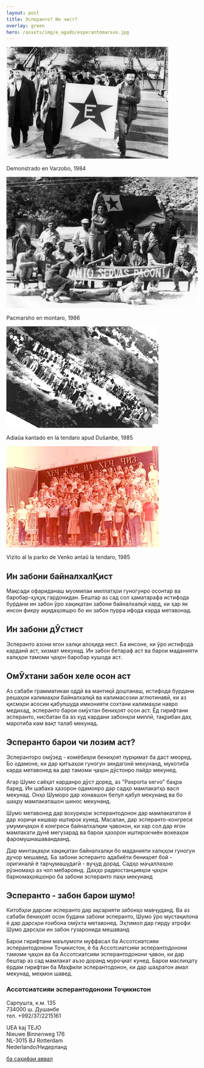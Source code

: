 ```yaml
---
layout: post
title: Эсперанто? Ин чист?
overlay: green
hero: /assets/img/e_agado/esperantomarsxo.jpg
---
```


![Demonstrado en Varzobo, 1984](/assets/img/e_agado/varzobdemo.jpg)

Demonstrado en Varzobo, 1984

![Pacmarsho en montaro, 1986](/assets/img/e_agado/esperantomarsxo.jpg)

Pacmarsho en montaro, 1986

![Adiaŭa kantado en la tendaro apud Duŝanbe, 1985](/assets/img/e_agado/adiauo.gif)

Adiaŭa kantado en la tendaro apud Duŝanbe, 1985

![Vizito al la parko de Venko antaŭ la tendaro, 1985](/assets/img/e_agado/renkontigxo_en_Dusxanbe.jpg)

Vizito al la parko de Venko antaŭ la tendaro, 1985

## Ин забони байналхалҚист  
  
Мақсади офариданаш муомилаи миллатҳои гуногунро осонтар ва баробар-ҳуқуқ гардонидан. Бештар аз сад сол ҳаматарафа истифода бурдани ин забон ӯро хақиқатан забони байналхалқӣ кард, ки ҳар як инсон фикру ақидаҳояшро бо ин забон пурра ифода карда метавонад.  
  
## Ин забони дӮстист  
  
Эсперанто азони ягон халқи алоҳида нест. Ба инсоне, ки ӯро истифода карданӣ аст, хизмат мекунад. Ин забон бетараф аст ва барои маданияти халқҳои тамоми ҷаҳон баробар кушода аст.  
  
## ОмӮхтани забон хеле осон аст
  
Аз сабаби грамматикаи оддӣ ва мантиқӣ доштанаш, истифода бурдани решаҳои калимаҳои байналхалқӣ ва калимасозии аглютинавӣ, ки аз қисмҳои асосии қабулшуда имконияти сохтани калимаҳои навро медихад, эсперанто барои омӯхтан бениҳоят осон аст. Ёд гирифтани эсперанто, нисбатан ба аз худ кардани забонҳои миллӣ, тақрибан даҳ маротиба кам вақт талаб мекунад.  
  
## Эсперанто барои чи лозим аст?  
  
Эсперанторо омӯзед - комёбиҳои бениҳоят пурқимат ба даст меоред. Бо одамоне, ки дар қитъаҳои гуногун зиндагонӣ мекунанд, мукотиба карда метавонед ва дар тамоми ҷаҳон дӯстонро пайдо мекунед.  

Агар Шумо саёҳат карданро дӯст доред, аз "Pasporta servo" баҳра баред. Ин шабака ҳазорон одамонро дар садҳо мамлакатҳо васл мекунад. Онҳо Шуморо дар хонаашон бепул қабул мекунанд ва бо шаҳру мамлакаташон шинос мекунанд.  

Шумо метавонед дар вохуриҳои эсперантодонон дар мамлакататон ё дар хориҷи кишвар иштирок кунед. Масалан, дар эсперанто-конгреси умумиҷаҳон ё конгреси байналхалқии ҷавонон, ки хар сол дар ягон мамлакати дунё мегузарад ва барои ҳазорон иштирокчиён вокеаҳои фаромушнашавандаанд.  

Дар минтақаҳои хақиқатан байналхалқи бо маданияти халқҳои гуногун дучор мешавед. Ба забони эсперанто адабиёти бениҳоят бой - оригиналӣ ё тарҷумашудагӣ - вуҷуд дорад. Садҳо маҷаллаҳою рӯзномаҳо аз чоп мебароянд. Даҳҳо радиостанцияҳои ҷаҳон барномаҳояшонро ба забони эсперанто паҳн мекунанд  
  
## Эсперанто - забон барои шумо!  
  
Китобҳои дарсии эсперанто дар ақсарияти забонҳо мавҷуданд. Ва аз сабаби бениҳоят осон будани забони эсперанто, Шумо ӯро мустақилона ё дар дарсҳои ғоибона омӯхта метавонед. Эҳтимол дар гирду атрофи Шумо дарсҳои ин забон гузаронида мешаванд  

Барои гирифтани маълумоти муффасал ба Ассотсиатсияи эсперантодонони Тоҷикистон, ё ба Ассотсиатсияи эсперантодонони тамоми ҷаҳон ва ба Ассотсиатсияи эсперантодонони ҷавон, ки дар бештар аз сад мамлакат аъзо доранд муроҷиат кунед. Барои маслиҳату ёрдам гирифтан ба Маҳфили эсперантодонон, ки дар шаҳратон амал мекунад, меҳмон шавед.  
  

### Ассотсиатсияи эсперантодонони  Тоҷикистон  
Сарпушта, к.м. 135  
734000 ш. Душанбе  
тел. +992/37/2215161  
  
UEA kaj TEJO  
Nieuwe Binnenweg 176  
NL-3015 BJ Rotterdam  
Nederlando/Нидерланд  
  
[ба саҳифаи аввал](espermov.htm)
